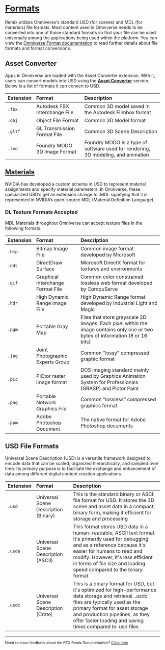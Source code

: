 
# [Formats](#formats)

Remix utilizes Omniverse's standard USD (for scenes) and MDL (for materials) file formats.  Most content used in Omniverse needs to be converted into one of those standard formats so that your file can be used universally among the applications being used within the platform.  You can view the [Omniverse Format documentation](https://docs.omniverse.nvidia.com/composer/latest/common/formats.html) to read further details about file formats and format conversions.

## Asset Converter

Apps in Omniverse are loaded with the Asset Converter extension. With it, users can convert models into USD using the [**Asset Converter**](https://docs.omniverse.nvidia.com/composer/latest/common/formats.html#asset-converter) service. Below is a list of formats it can convert to USD.

| Extension | Format | Description |
| :------- | :--------- | :------------------------- |
| `.fbx` | Autodesk FBX Interchange File | Common 3D model saved in the Autodesk Filmbox format |
| `.obj` | Object File Format | Common 3D Model format |
| `.gltf` | GL Transmission Format File | Common 3D Scene Description |
| `.lxo` | Foundry MODO 3D Image Format | Foundry MODO is a type of software used for rendering, 3D modeling, and animation |

## [Materials](#materials)

NVIDIA has developed a custom schema in USD to represent material assignments and specify material parameters. In Omniverse, these specialized USD’s get an extension change to .MDL signifying that it is represented in NVIDIA’s open-source MDL (Material Definition Language).


### DL Texture Formats Accepted

MDL Materials throughout Omniverse can accept texture files in the following formats.

| Extension | Format | Description |
| :------- | :--------- | :------------------------- |
|`.bmp`|Bitmap Image File|Common image format developed by Microsoft|
|`.dds`|DirectDraw Surface|Microsoft DirectX format for textures and environments|
|`.gif`|Graphical Interchange Format File|Common color constrained lossless web format developed by CompuServe|
|`.hdr`|High Dynamic Range Image File|High Dynamic Range format developed by Industrial Light and Magic|
|`.pgm`|Portable Gray Map|Files that store grayscale 2D images. Each pixel within the image contains only one or two bytes of information (8 or 16 bits)|
|`.jpg`|Joint Photographic Experts Group|Common “lossy” compressed graphic format|
|`.pic`|PICtor raster image format|DOS imaging standard mainly used by Graphics Animation System for Professionals (GRASP) and Pictor Paint|
|`.png`|Portable Network Graphics File|Common “lossless” compressed graphics format|
|`.ppm`|Adobe Photoshop Document|The native format for Adobe Photoshop documents|

## USD File Formats

Universal Scene Description (USD) is a versatile framework designed to encode data that can be scaled, organized hierarchically, and sampled over time. Its primary purpose is to facilitate the exchange and enhancement of data among different digital content creation applications.

| Extension | Format | Description |
| :------- | :--------- | :------------------------- |
|`.usd`|Universal Scene Description (Binary)|This is the standard binary or ASCII file format for USD. It stores the 3D scene and asset data in a compact, binary form, making it efficient for storage and processing|
|`.usda`|Universal Scene Description (ASCII)|This format stores USD data in a human-readable, ASCII text format. It's primarily used for debugging and as a reference because it's easier for humans to read and modify. However, it's less efficient in terms of file size and loading speed compared to the binary format|
|`.usdc`|Universal Scene Description (Crate)|This is a binary format for USD, but it's optimized for high-performance data storage and retrieval. .usdc files are typically used as the primary format for asset storage and production pipelines, as they offer faster loading and saving times compared to .usd files|

<!----- Placeholder for where Release Notes will go  ----->


<!----- ## [Release Notes](#release-notes)  ----->


<!----- ### [Known Issues](#known-issues)  ----->


<!----- Example of format for release notes?
* [REMIX-2121](https://omniverse-jirasw.nvidia.com/browse/REMIX-2121): On v2023.5.1 - Application Crash from gpu.foundation.plugin when navigating to the Project File Location or the Remix Directory location while using a TitianRTX
    * [https://omniverse-jirasw.nvidia.com/browse/REMIX-2121](https://omniverse-jirasw.nvidia.com/browse/REMIX-2121)

Example: [https://docs.omniverse.nvidia.com/composer/latest/release_notes.html](https://docs.omniverse.nvidia.com/composer/latest/release_notes.html)

 ----->

***
<sub> Need to leave feedback about the RTX Remix Documentation?  [Click here](https://github.com/NVIDIAGameWorks/rtx-remix/issues/new?assignees=nvdamien&labels=documentation%2Cfeedback%2Ctriage&projects=&template=documentation_feedback.yml&title=%5BDocumentation+feedback%5D%3A+) </sub>
